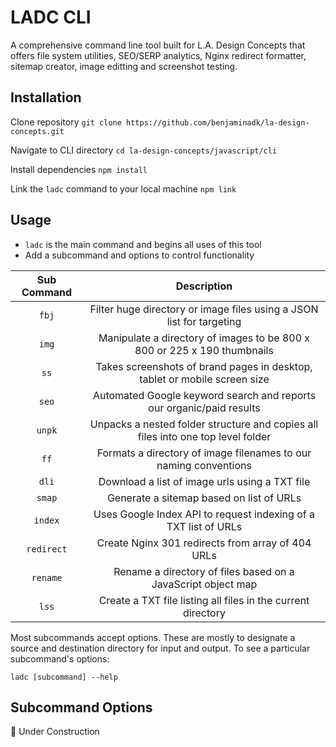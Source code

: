 # LADC CLI

A comprehensive command line tool built for L.A. Design Concepts that offers file system utilities, SEO/SERP analytics, Nginx redirect formatter, sitemap creator, image editting and screenshot testing.

## Installation

Clone repository
`git clone https://github.com/benjaminadk/la-design-concepts.git`

Navigate to CLI directory
`cd la-design-concepts/javascript/cli`

Install dependencies
`npm install`

Link the `ladc` command to your local machine
`npm link`

## Usage

- `ladc` is the main command and begins all uses of this tool
- Add a subcommand and options to control functionality

| Sub Command |                                   Description                                    |
| :---------: | :------------------------------------------------------------------------------: |
|    `fbj`    |       Filter huge directory or image files using a JSON list for targeting       |
|    `img`    |     Manipulate a directory of images to be 800 x 800 or 225 x 190 thumbnails     |
|    `ss`     |    Takes screenshots of brand pages in desktop, tablet or mobile screen size     |
|    `seo`    |       Automated Google keyword search and reports our organic/paid results       |
|   `unpk`    | Unpacks a nested folder structure and copies all files into one top level folder |
|    `ff`     |         Formats a directory of image filenames to our naming conventions         |
|    `dli`    |                  Download a list of image urls using a TXT file                  |
|   `smap`    |                     Generate a sitemap based on list of URLs                     |
|   `index`   |         Uses Google Index API to request indexing of a TXT list of URLs          |
| `redirect`  |                Create Nginx 301 redirects from array of 404 URLs                 |
|  `rename`   |           Rename a directory of files based on a JavaScript object map           |
|    `lss`    |           Create a TXT file listing all files in the current directory           |

Most subcommands accept options. These are mostly to designate a source and destination directory for input and output. To see a particular subcommand's options:

```
ladc [subcommand] --help
```

## Subcommand Options

🚧 Under Construction
